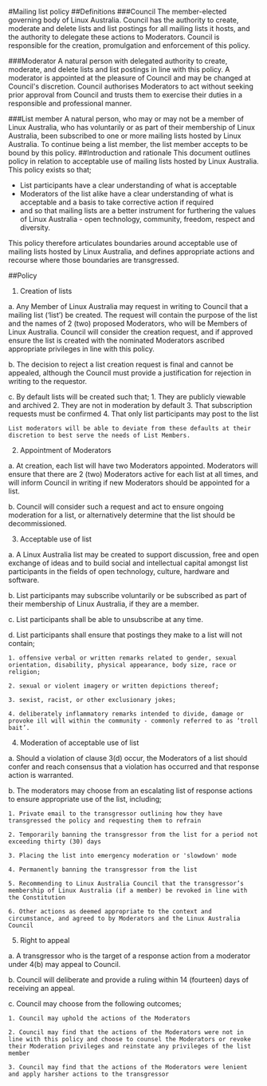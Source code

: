 #﻿Mailing list policy
##Definitions
###Council
The member-elected governing body of Linux Australia. Council has the authority to create, moderate and delete lists and list postings for all mailing lists it hosts, and the authority to delegate these actions to Moderators. Council is responsible for the creation, promulgation and enforcement of this policy.

###Moderator
A natural person with delegated authority to create, moderate, and delete lists and list postings in line with this policy. A moderator is appointed at the pleasure of Council and may be changed at Council's discretion. Council authorises Moderators to act without seeking prior approval from Council and trusts them to exercise their duties in a responsible and professional manner.


###List member
A natural person, who may or may not be a member of Linux Australia, who has voluntarily or as part of their membership of Linux Australia, been subscribed to one or more mailing lists hosted by Linux Australia. To continue being a list member, the list member accepts to be bound by this policy.
##Introduction and rationale
This document outlines policy in relation to acceptable use of mailing lists hosted by Linux Australia. This policy exists so that;

* List participants have a clear understanding of what is acceptable
* Moderators of the list alike have a clear understanding of what is acceptable and a basis to take corrective action if required
* and so that mailing lists are a better instrument for furthering the values of Linux Australia - open technology, community, freedom, respect and diversity.


This policy therefore articulates boundaries around acceptable use of mailing lists hosted by Linux Australia, and defines appropriate actions and recourse where those boundaries are transgressed.

##Policy

1. Creation of lists

  a. Any Member of Linux Australia may request in writing to Council that a mailing list (‘list’) be created. The request will contain the purpose of the list and the names of 2 (two) proposed Moderators, who will be Members of Linux Australia. Council will consider the creation request, and if approved ensure the list is created with the nominated Moderators ascribed appropriate privileges in line with this policy.

  b. The decision to reject a list creation request is final and cannot be appealed, although the Council must provide a justification for rejection in writing to the requestor.

  c. By default lists will be created such that;
    1. They are publicly viewable and archived
    2. They are not in moderation by default
    3. That subscription requests must be confirmed
    4. That only list participants may post to the list

    List moderators will be able to deviate from these defaults at their discretion to best serve the needs of List Members.

2. Appointment of Moderators

  a. At creation, each list will have two Moderators appointed. Moderators will ensure that there are 2 (two) Moderators active for each list at all times, and will inform Council in writing if new Moderators should be appointed for a list.

  b. Council will consider such a request and act to ensure ongoing moderation for a list, or alternatively determine that the list should be decommissioned.

3. Acceptable use of list

  a. A Linux Australia list may be created to support discussion, free and open exchange of ideas and to build social and intellectual capital amongst list participants in the fields of open technology, culture, hardware and software.

  b. List participants may subscribe voluntarily or be subscribed as part of their membership of Linux Australia, if they are a member.

  c. List participants shall be able to unsubscribe at any time.

  d. List participants shall ensure that postings they make to a list will not contain;

    1. offensive verbal or written remarks related to gender, sexual orientation, disability, physical appearance, body size, race or religion;

    2. sexual or violent imagery or written depictions thereof;

    3. sexist, racist, or other exclusionary jokes;

    4. deliberately inflammatory remarks intended to divide, damage or provoke ill will within the community - commonly referred to as ‘troll bait’.

4. Moderation of acceptable use of list

  a. Should a violation of clause 3(d) occur, the Moderators of a list should confer and reach consensus that a violation has occurred and that response action is warranted.

  b. The moderators may choose from an escalating list of response actions to ensure appropriate use of the list, including;

    1. Private email to the transgressor outlining how they have transgressed the policy and requesting them to refrain

    2. Temporarily banning the transgressor from the list for a period not exceeding thirty (30) days

    3. Placing the list into emergency moderation or 'slowdown' mode

    4. Permanently banning the transgressor from the list

    5. Recommending to Linux Australia Council that the transgressor’s membership of Linux Australia (if a member) be revoked in line with the Constitution

    6. Other actions as deemed appropriate to the context and circumstance, and agreed to by Moderators and the Linux Australia Council

5. Right to appeal

  a. A transgressor who is the target of a response action from a moderator under 4(b) may appeal to Council.

  b. Council will deliberate and provide a ruling within 14 (fourteen) days of receiving an appeal.

  c. Council may choose from the following outcomes;

    1. Council may uphold the actions of the Moderators

    2. Council may find that the actions of the Moderators were not in line with this policy and choose to counsel the Moderators or revoke their Moderation privileges and reinstate any privileges of the list member

    3. Council may find that the actions of the Moderators were lenient and apply harsher actions to the transgressor
